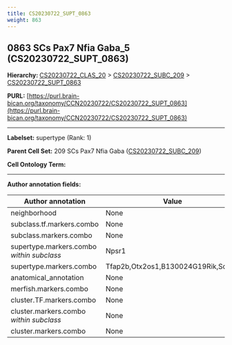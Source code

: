 ```yaml
---
title: CS20230722_SUPT_0863
weight: 863
---
```

## 0863 SCs Pax7 Nfia Gaba_5 (CS20230722_SUPT_0863)
<b>Hierarchy: </b>
[CS20230722_CLAS_20](../CS20230722_CLAS_20) >
[CS20230722_SUBC_209](../CS20230722_SUBC_209) >
[CS20230722_SUPT_0863](../CS20230722_SUPT_0863)

**PURL:** [https://purl.brain-bican.org/taxonomy/CCN20230722/CS20230722_SUPT_0863](https://purl.brain-bican.org/taxonomy/CCN20230722/CS20230722_SUPT_0863)

---


**Labelset:** supertype (Rank: 1)

**Parent Cell Set:** 209 SCs Pax7 Nfia Gaba ([CS20230722_SUBC_209](../CS20230722_SUBC_209))



**Cell Ontology Term:** 

[MARKER GENES.]: #


---

[TRANSFERRED ANNOTATIONS.]: #


[AUTHOR ANNOTATION FIELDS.]: #


**Author annotation fields:**

| Author annotation | Value |
|-------------------|-------|
|neighborhood|None|
|subclass.tf.markers.combo|None|
|subclass.markers.combo|None|
|supertype.markers.combo _within subclass_|Npsr1|
|supertype.markers.combo|Tfap2b,Otx2os1,B130024G19Rik,Sox14|
|anatomical_annotation|None|
|merfish.markers.combo|None|
|cluster.TF.markers.combo|None|
|cluster.markers.combo _within subclass_|None|
|cluster.markers.combo|None|
